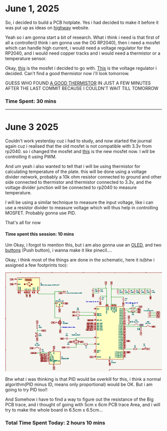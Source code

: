 # June 1, 2025

So, i decided to build a PCB hotplate. Yes i had decided to make it before it was put up as ideas on [highway](https://highway.hackclub.com) website.

Yeah so i am gonna start a bit of research.
What i think i need is that first of all a controller(I think i am gonna use the OG RP2040), then i need a mosfet which can handle high current, i would need a voltage regulator for the RP2040, and i would need copper tracks and i would need a thermistor or a temperature sensor. 

Okay, [this](https://www.lcsc.com/product-detail/MOSFETs_UTC-Unisonic-Tech-UT20N03L-TN3-R_C171442.html) is the mosfet i decided to go with. [This](https://www.lcsc.com/product-detail/Voltage-Regulators-Linear-Low-Drop-Out-LDO-Regulators_JSMSEMI-AMS1117S-3-3_C917152.html) is the voltage regulator i decided. Can't find a good thermistor now i'll look tomorrow.


GUESS WHO FOUND [A GOOD THERMISTOR](https://www.lcsc.com/product-detail/NTC-Thermistors_Dersonic-NTDM1003FB39500148_C5355638.html) IN JUST A FEW MINUTES AFTER THE LAST COMMIT BECAUSE I COULDN'T WAIT TILL TOMORROW
### Time Spent: 30 mins
  
--------  

# June 3 2025

Couldn't work yesterday cuz i had to study, and now started the journal again cuz i realised that the old mosfet is not compatible with 3.3v from rp2040. so i changed the mosfet and [this](https://www.lcsc.com/product-detail/MOSFETs_Alpha-Omega-Semicon-AO3400A_C20917.html) is the new mosfet now. I will be controlling it using PWM.  

And um yeah i also wanted to tell that i will be using thermistor for calculating temperature of the plate. this will be done using a voltage divider network, probably a 10k ohm resistor connected to ground and other side connected to thermistor and thermistor connected to 3.3v, and the voltage divider junction will be connected to rp2040 to measure temperature.  

I will be using a similar technique to measure the input voltage, like i can use a resistor divider to measure voltage which will thus help in controlling MOSFET. Probably gonna use PID.  

That's all for now
#### Time spent this session: 10 mins

Um Okay, i forgot to mention this, but i am also gonna use an [OLED](https://roboticsdna.in/product/1-3-inch-iic-128x64-oled-display-module-4-pin-blue/), and two [buttons](https://www.lcsc.com/product-detail/Others_C-K-PTS810SJK250SMTRLFS_C221896.html) (Push button), i wanna make it like pinecil....


Okay, i think most of the things are done in the schematic, here it is(btw i assigned a few footprints too):  

![image](./Images/June-3/Schematic.png)

Btw what i was thinking is that PID would be overkill for this, i think a normal algorithm(PID minus ID, means only proportional) would be OK. But i am going to try PID too!!

And Somehow i have to find a way to figure out the resistance of the Big PCB trace, and i thought of going with 5cm x 6cm PCB trace Area, and i will try to make the whole board in 6.5cm x 6.5cm...

### Total Time Spent Today: 2 hours 10 mins